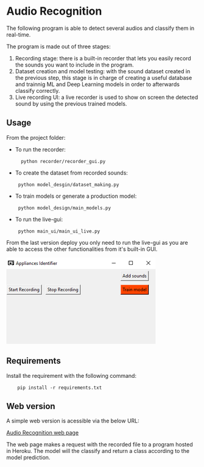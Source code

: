 # Audio Recognition 

The following program is able to detect several audios and classify them in real-time. 

The program is made out of three stages:
 1. Recording stage: there is a built-in recorder that lets you easily record the sounds you want to include in the program. 
 2. Dataset creation and model testing: with the sound dataset created in the previous step, this stage is in charge of creating a useful database and trainnig ML and Deep Learning models in order to afterwards classify correctly. 
 3. Live recording UI: a live recorder is used to show on screen the detected sound by using the previous trained models. 
 


## Usage
From the project folder: 
 * To run the recorder: 
         
         python recorder/recorder_gui.py
        
 * To create the dataset from recorded sounds: 
        
        python model_desgin/dataset_making.py
        
 * To train models or generate a production model: 
 
        python model_design/main_models.py
        
 * To run the live-gui: 
 
        python main_ui/main_ui_live.py
       
From the last version deploy you only need to run the live-gui as you are able to access the other functionalities from 
it's built-in GUI. 

![](main_ui/ico/live_gui.PNG)


        
## Requirements

Install the requirement with the following command: 

        pip install -r requirements.txt
        
        
## Web version 

A simple web version is acessible via the below URL: 

  [Audio Recognition web page](https://audio-classifier.000webhostapp.com)
  
 The web page makes a request with the recorded file to a program hosted in Heroku. The model will the classify and return a 
 class according to the model prediction. 





